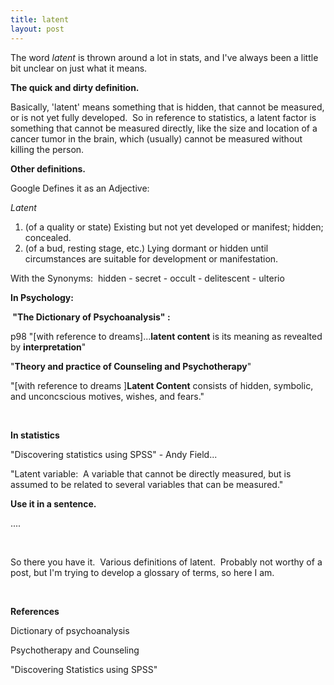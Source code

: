 ```yaml
---
title: latent
layout: post
---
```



The word <em>latent</em> is thrown around a lot in stats, and I've always been a little bit unclear on just what it means.

<strong>The quick and dirty definition.</strong>

Basically, 'latent' means something that is hidden, that cannot be measured, or is not yet fully developed.  So in reference to statistics, a latent factor is something that cannot be measured directly, like the size and location of a cancer tumor in the brain, which (usually) cannot be measured without killing the person.


<strong>Other definitions.</strong>

Google Defines it as an Adjective:

<em>Latent</em>
<ol>
	<li>(of a quality or state) Existing but not yet developed or manifest; hidden; concealed.</li>
	<li>(of a bud, resting stage, etc.) Lying dormant or hidden until circumstances are suitable for development or manifestation.</li>
</ol>
With the Synonyms:  hidden - secret - occult - delitescent - ulterio

<strong>In Psychology:</strong>

<strong> "The Dictionary of Psychoanalysis" :</strong>

p98 "[with reference to dreams]...<strong>latent content</strong> is its meaning as revealted by <strong>interpretation</strong>"

"<strong>Theory and practice of Counseling and Psychotherapy</strong>"

"[with reference to dreams ]<strong>Latent Content</strong> consists of hidden, symbolic, and unconcscious motives, wishes, and fears."

&nbsp;

<strong>In statistics</strong>

"Discovering statistics using SPSS" - Andy Field...

"Latent variable:  A variable that cannot be directly measured, but is assumed to be related to several variables that can be measured."

<strong>Use it in a sentence.</strong>

....

&nbsp;

So there you have it.  Various definitions of latent.  Probably not worthy of a post, but I'm trying to develop a glossary of terms, so here I am.

&nbsp;

<strong>References</strong>

Dictionary of psychoanalysis

Psychotherapy and Counseling

"Discovering Statistics using SPSS"